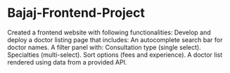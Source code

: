 # Bajaj-Frontend-Project
Created a frontend website with following functionalities: Develop and deploy a doctor listing page that includes:  An autocomplete search bar for doctor names. A filter panel with: Consultation type (single select). Specialties (multi-select). Sort options (fees and experience). A doctor list rendered using data from a provided API.
